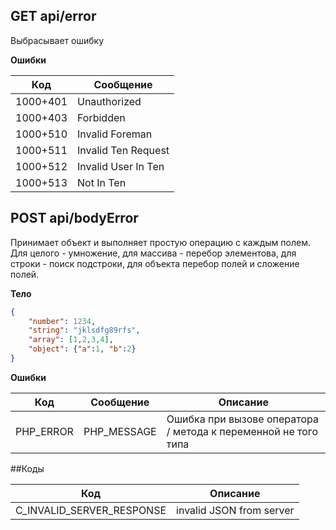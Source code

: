 
## GET api/error

Выбрасывает ошибку

__Ошибки__

|Код         |Сообщение                  
|------------|-----------------
|1000+401    |Unauthorized               
|1000+403    |Forbidden                  
|1000+510    |Invalid Foreman            
|1000+511    |Invalid Ten Request       
|1000+512    |Invalid User In Ten        
|1000+513    |Not In Ten        

## POST api/bodyError

Принимает объект и выполняет простую операцию с каждым полем. 
Для целого - умножение, для массива - перебор элементова, для строки - поиск подстроки, для объекта перебор полей и сложение полей.

__Тело__

```json 
{
    "number": 1234,
    "string": "jklsdfg89rfs",
    "array": [1,2,3,4],
    "object": {"a":1, "b":2}
}
```

__Ошибки__

|Код   |Сообщение   |Описание
|------|------------|--------
|PHP_ERROR |PHP_MESSAGE             |Ошибка при вызове оператора / метода к переменной не того типа


##Коды

|Код                          |Описание
|-----------------------------|------------------------
|C_INVALID_SERVER_RESPONSE    | invalid JSON from server

